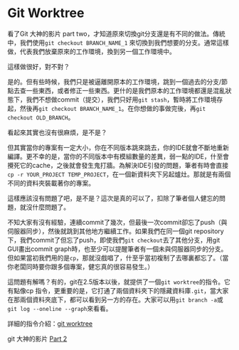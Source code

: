 # Git Worktree
看了Git 大神的影片 part two，才知道原來切換git分支還是有不同的做法。傳統中，我們使用```git checkout BRANCH_NAME_1``` 來切換到我們想要的分支。通常這樣做，代表我們放棄原來的工作環境，換到另一個工作環境中。

這樣做很好，對不對？

是的。但有些時候，我們只是被逼離開原本的工作環境，跳到一個過去的分支/節點去查一些東西，或者修正一些東西。更什的是我們原本的工作環境都還是混亂狀態下，我們不想做commit（提交），我們只好用```git stash```，暫時將工作環境存起，然後再```git checkout BRANCH_NAME_1```。在你想做的事做完後，再```git checkout OLD_BRANCH```。

看起來其實也沒有很麻煩，是不是？

但其實當你的專案有一定大小，你在不同版本跳來跳去，你的IDE就會不斷地重新編譯。更不幸的是，當你的不同版本中有模組數量的差異，弱一點的IDE，什至會攪死它的cache，之後就會發生鬼打牆。為解決IDE引發的問題，筆者有時會直接```cp -r YOUR_PROJECT TEMP_PROJECT```，在一個新資料夾下另起爐灶。那就是有兩個不同的資料夾裝載著你的專案。

這樣應該沒有問題了吧，是不是？這次是真的可以了，扣除了筆者個人健忘的問題，就沒什麼問題了。

不知大家有沒有經驗，連續commit了幾次，但最後一次commit卻忘了push（與伺服器同步），然後就跳到其他地方繼續工作。如果我們在同一個git repository下，我們commit了但忘了push，即使我們```git checkout```去了其他分支，用git GUI畫出commit graph時，也至少可以提醒筆者有一個未與伺服器同步的分支。但如果當初我們用的是```cp```，那就沒戲唱了，什至乎當初複制了去哪裏都忘了。（當你老闆同時要你跟多個專案，健忘真的很容易發生。）

這問題有解嗎？有的，git在2.5版本以後，就提供了一個```git worktree```的指令。它有點像cp 指令，更重要的是，它打通了兩個資料夾下的隱藏資料庫```.git```，當大家在那兩個資料夾底下，都可以看到另一方的存在。大家可以用```git branch -a```或```git log --oneline --graph```來看看。

詳細的指令介紹：[git worktree](https://git-scm.com/docs/git-worktree)

git 大神的影片 [Part 2](https://youtu.be/Md44rcw13k4?si=9WVrEg37qOuXpauw)